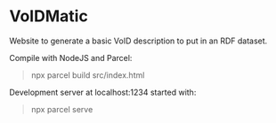 # VoIDMatic

Website to generate a basic VoID description to put in an RDF dataset.

Compile with NodeJS and Parcel:
> npx parcel build src/index.html

Development server at localhost:1234 started with:
> npx parcel serve
